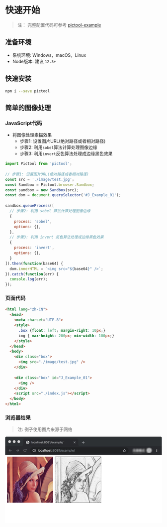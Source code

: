 # 快速开始

> 注： 完整配置代码可参考 [pictool-example](https://github.com/chenshenhai/pictool-example)

## 准备环境

- 系统环境: Windows，macOS，Linux
- Node版本: 建议 `12.3+`


## 快速安装

```sh
npm i --save pictool
```

## 简单的图像处理

### JavaScript代码

- 将图像处理素描效果
  - 步骤1: 设置图片URL(绝对路径或者相对路径)
  - 步骤2: 利用`sobel`算法计算处理图像边缘
  - 步骤3: 利用`invert`反色算法处理成边缘黑色效果

```js
import Pictool from 'pictool';

// 步骤1: 设置图片URL(绝对路径或者相对路径)
const src = './image/test.jpg';
const Sandbox = Pictool.browser.Sandbox;
const sandbox = new Sandbox(src);
const dom = document.querySelector('#J_Example_01');

sandbox.queueProcess([
  // 步骤2: 利用 sobel 算法计算处理图像边缘
  {
    process: 'sobel',
    options: {},
  },
  // 步骤3: 利用 invert 反色算法处理成边缘黑色效果
  {
    process: 'invert',
    options: {},
  }
]).then(function(base64) {
  dom.innerHTML = `<img src="${base64}" />`;
}).catch(function(err) {
  console.log(err);
});
```

### 页面代码

```html
<html lang="zh-CN">
  <head>
    <meta charset="UTF-8">
    <style>
      .box {float: left; margin-right: 10px;}
      img { max-height: 200px; min-width: 100px;}
    </style>
  </head>
  <body>
    <div class="box">
      <img src="./image/test.jpg" />
    </div>

    <div class="box" id="J_Example_01">
      <img />
    </div>
    <script src="./index.js"></script>
  </body>
</html>
```

### 浏览器结果

> 注: 例子使用图片来源于网络

![result](./../../../assets/image/001.jpg)